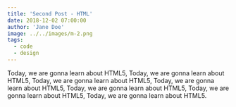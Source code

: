 ```yaml
---
title: 'Second Post - HTML'
date: 2018-12-02 07:00:00
author: 'Jane Doe'
image: ../../images/m-2.png
tags:
  - code
  - design
---
```


Today, we are gonna learn about HTML5, Today, we are gonna learn about HTML5, Today, we are gonna learn about HTML5, Today, we are gonna learn about HTML5, Today, we are gonna learn about HTML5, Today, we are gonna learn about HTML5, Today, we are gonna learn about HTML5.
